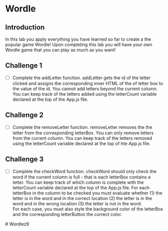 # Wordle

## Introduction
In this lab you apply everything you have learned so far to create a the popular game Wordle!  Upon completing this lab you will have your own Wordle game that you can play as much as you want! 

## Challenge 1

- [ ] Complete the addLetter function.  addLetter gets the id of the letter clicked and assigns the corresponding inner HTML of the of letter box to the value of the id.  You cannot add letters beyond the current column. You can keep track of the letters added using the letterCount variable declared at the top of the App.js file.   

## Challenge 2

- [ ] Complete the removeLetter function.  removeLetter removes the the letter from the corresponding letterBox.  You can only remove letters from the current column.  You can keep track of the letters removed using the letterCount variable declared at the top of hte App.js file. 

## Challenge 3

- [ ] Complete the checkWord function.  checkWord should only check the word if the current column is full - that is each letterBox contains a letter. You can keep track of which column is complete with the letterCount variable declared at the top of the App.js file.   For each letterBox in the column to be checked you must evaluate whether 
    (1) the letter is in the word and in the correct location 
    (2) the letter is in the word and in the wrong location 
    (3) the letter is not in the word.  
 For each case, you must also style the background color of the letterBox and the corresponding letterButton the correct color.  
 










#   W o r d l e z 9  
 